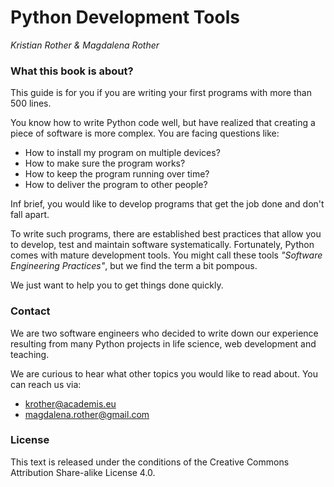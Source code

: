 
# Python Development Tools

*Kristian Rother & Magdalena Rother*

### What this book is about?

This guide is for you if you are writing your first programs with more than 500 lines.

You know how to write Python code well, but have realized that creating a piece of software is more complex. You are facing questions like:

* How to install my program on multiple devices?
* How to make sure the program works?
* How to keep the program running over time?
* How to deliver the program to other people?

Inf brief, you would like to develop programs that get the job done and don't fall apart.

To write such programs, there are established best practices that allow you to develop, test and maintain software systematically. Fortunately, Python comes with mature development tools. You might call these tools *"Software Engineering Practices"*, but we find the term a bit pompous. 

We just want to help you to get things done quickly.


### Contact

We are two software engineers who decided to write down our experience resulting from many Python projects in life science, web development and teaching.

We are curious to hear what other topics you would like to read about. You can reach us via:

* [krother@academis.eu](krother@academis.eu)
* [magdalena.rother@gmail.com](magdalena.rother@gmail.com)

### License
This text is released under the conditions of the Creative Commons Attribution Share-alike License 4.0.
